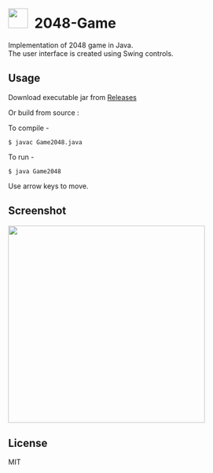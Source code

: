 <img src="https://github.com/praharshjain/2048-Game/blob/master/icon.png" width="40">&nbsp;&nbsp;2048-Game
==========
Implementation of 2048 game in Java.  
The user interface is created using Swing controls.
  
Usage
----------------

Download executable jar from [Releases](https://github.com/praharshjain/2048-Game/releases)

Or build from source :  

To compile - 
```
$ javac Game2048.java
```
To run - 
```
$ java Game2048
```    
Use arrow keys to move.
  
Screenshot
----------------  
<img src="https://github.com/praharshjain/2048-Game/blob/master/screenshot.png" width="400">
  
License
----------------
MIT
